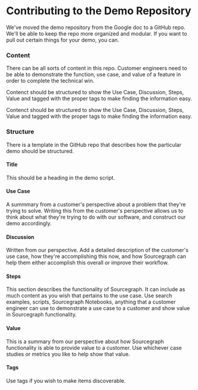 # Contributing to the Demo Repository

We've moved the demo repository from the Google doc to a GitHub repo. We'll be able to keep the repo more organized and modular. If you want to pull out certain things for your demo, you can.

### Content

There can be all sorts of content in this repo. Customer engineers need to be able to demonstrate the function, use case, and value of a feature in order to complete the technical win.

Contenct should be structured to show the Use Case, Discussion, Steps, Value and tagged with the proper tags to make finding the information easy.

Contenct should be structured to show the Use Case, Discussion, Steps, Value and tagged with the proper tags to make finding the information easy.

### Structure

There is a template in the GitHub repo that describes how the particular demo should be structured.

#### Title

This should be a heading in the demo script.

#### Use Case

A summmary from a customer's perspective about a problem that they're trying to solve. Writing this from the customer's perspective allows us to think about what they're trying to do with our software, and construct our demo accordingly.

#### Discussion

Written from our perspective. Add a detailed description of the customer's use case, how they're accomplishing this now, and how Sourcegraph can help them either accomplish this overall or improve their workflow.

#### Steps

This section describes the functionality of Sourcegraph. It can include as much content as you wish that pertains to the use case. Use search examples, scripts, Sourcegraph Notebooks, anything that a customer engineer can use to demonstrate a use case to a customer and show value in Sourcegraph functionality.

#### Value

This is a summary from our perspective about how Sourcegraph functionality is able to provide value to a customer. Use whichever case studies or metrics you like to help show that value.

#### Tags

Use tags if you wish to make items discoverable.
